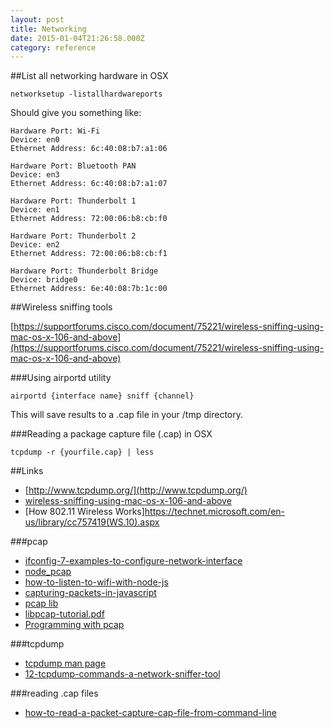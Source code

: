 ```yaml
---
layout: post
title: Networking
date: 2015-01-04T21:26:58.000Z
category: reference
---
```


##List all networking hardware in OSX

```shell
networksetup -listallhardwareports
```

Should give you something like:

```shell
Hardware Port: Wi-Fi
Device: en0
Ethernet Address: 6c:40:08:b7:a1:06

Hardware Port: Bluetooth PAN
Device: en3
Ethernet Address: 6c:40:08:b7:a1:07

Hardware Port: Thunderbolt 1
Device: en1
Ethernet Address: 72:00:06:b8:cb:f0

Hardware Port: Thunderbolt 2
Device: en2
Ethernet Address: 72:00:06:b8:cb:f1

Hardware Port: Thunderbolt Bridge
Device: bridge0
Ethernet Address: 6e:40:08:7b:1c:00
```

##Wireless sniffing tools

[https://supportforums.cisco.com/document/75221/wireless-sniffing-using-mac-os-x-106-and-above](https://supportforums.cisco.com/document/75221/wireless-sniffing-using-mac-os-x-106-and-above)

###Using airportd utility

```shell
airportd {interface name} sniff {channel}
```

This will save results to a .cap file in your /tmp directory.

###Reading a package capture file (.cap) in OSX

```shell
tcpdump -r {yourfile.cap} | less
```

##Links
- [http://www.tcpdump.org/](http://www.tcpdump.org/)
- [wireless-sniffing-using-mac-os-x-106-and-above](https://supportforums.cisco.com/document/75221/wireless-sniffing-using-mac-os-x-106-and-above)
- [How 802.11 Wireless Works]https://technet.microsoft.com/en-us/library/cc757419(WS.10).aspx

###pcap
- [ifconfig-7-examples-to-configure-network-interface](http://www.thegeekstuff.com/2009/03/ifconfig-7-examples-to-configure-network-interface/)
- [node_pcap](https://github.com/mranney/node_pcap)
- [how-to-listen-to-wifi-with-node-js](http://blog.hexacta.com/how-to-listen-to-wifi-with-node-js/)
- [capturing-packets-in-javascript](http://howtonode.org/capturing-packets-in-javascript)
- [pcap lib](http://www.tcpdump.org/manpages/pcap.3pcap.html)
- [libpcap-tutorial.pdf](http://eecs.wsu.edu/~sshaikot/docs/lbpcap/libpcap-tutorial.pdf)
- [Programming with pcap](http://www.tcpdump.org/pcap.html)

###tcpdump
- [tcpdump man page](http://www.tcpdump.org/tcpdump_man.html)
- [12-tcpdump-commands-a-network-sniffer-tool](http://www.tecmint.com/12-tcpdump-commands-a-network-sniffer-tool/)

###reading .cap files
- [how-to-read-a-packet-capture-cap-file-from-command-line](https://scottlinux.com/2012/02/17/how-to-read-a-packet-capture-cap-file-from-command-line/)

